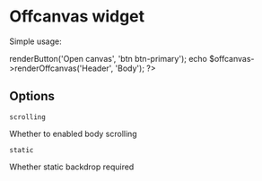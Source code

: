 
Offcanvas widget
=====

Simple usage:

<?php

use Krystal\Widget\Bootstrap5\Offcanvas\OffcanvasMaker;

$offcanvas = new OffcanvasMaker;

echo $offcanvas->renderButton('Open canvas', 'btn btn-primary');
echo $offcanvas->renderOffcanvas('Header', 'Body');

?>


Options
-------

`scrolling`

Whether to enabled body scrolling

`static`

Whether static backdrop required